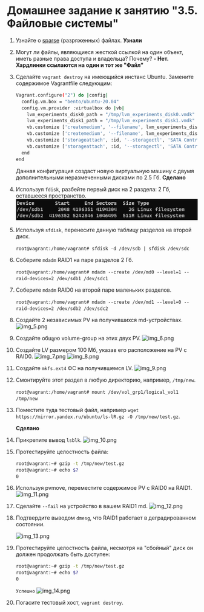 # Домашнее задание к занятию "3.5. Файловые системы"

1. Узнайте о [sparse](https://ru.wikipedia.org/wiki/%D0%A0%D0%B0%D0%B7%D1%80%D0%B5%D0%B6%D1%91%D0%BD%D0%BD%D1%8B%D0%B9_%D1%84%D0%B0%D0%B9%D0%BB) (разряженных) файлах.
   **Узнали**

2. Могут ли файлы, являющиеся жесткой ссылкой на один объект, иметь разные права доступа и владельца? Почему?
   **- Нет. Хардлинки ссылаются на один и тот же "Файл"**

3. Сделайте `vagrant destroy` на имеющийся инстанс Ubuntu. Замените содержимое Vagrantfile следующим:

    ```bash
    Vagrant.configure("2") do |config|
      config.vm.box = "bento/ubuntu-20.04"
      config.vm.provider :virtualbox do |vb|
        lvm_experiments_disk0_path = "/tmp/lvm_experiments_disk0.vmdk"
        lvm_experiments_disk1_path = "/tmp/lvm_experiments_disk1.vmdk"
        vb.customize ['createmedium', '--filename', lvm_experiments_disk0_path, '--size', 2560]
        vb.customize ['createmedium', '--filename', lvm_experiments_disk1_path, '--size', 2560]
        vb.customize ['storageattach', :id, '--storagectl', 'SATA Controller', '--port', 1, '--device', 0, '--type', 'hdd', '--medium', lvm_experiments_disk0_path]
        vb.customize ['storageattach', :id, '--storagectl', 'SATA Controller', '--port', 2, '--device', 0, '--type', 'hdd', '--medium', lvm_experiments_disk1_path]
      end
    end
    ```

    Данная конфигурация создаст новую виртуальную машину с двумя дополнительными неразмеченными дисками по 2.5 Гб.
   **Сделано**

4. Используя `fdisk`, разбейте первый диск на 2 раздела: 2 Гб, оставшееся пространство.
   ![img_3.png](img_3.png)

5. Используя `sfdisk`, перенесите данную таблицу разделов на второй диск.
    
   ```root@vagrant:/home/vagrant# sfdisk -d /dev/sdb | sfdisk /dev/sdc```

6. Соберите `mdadm` RAID1 на паре разделов 2 Гб.
    
    ```root@vagrant:/home/vagrant# mdadm --create /dev/md0 --level=1 --raid-devices=2 /dev/sdb1 /dev/sdc1```
   
7. Соберите `mdadm` RAID0 на второй паре маленьких разделов.
    
    ```root@vagrant:/home/vagrant# mdadm --create /dev/md1 --level=0 --raid-devices=2 /dev/sdb2 /dev/sdc2```
    
8. Создайте 2 независимых PV на получившихся md-устройствах.
    ![img_5.png](img_5.png)
    
9. Создайте общую volume-group на этих двух PV.
    ![img_6.png](img_6.png)
    
10. Создайте LV размером 100 Мб, указав его расположение на PV с RAID0.
    ![img_7.png](img_7.png)
    ![img_8.png](img_8.png)

11. Создайте `mkfs.ext4` ФС на получившемся LV.
    ![img_9.png](img_9.png)

12. Смонтируйте этот раздел в любую директорию, например, `/tmp/new`.
    
    ```root@vagrant:/home/vagrant# mount /dev/vol_grp1/logical_vol1 /tmp/new```
       
13. Поместите туда тестовый файл, например `wget https://mirror.yandex.ru/ubuntu/ls-lR.gz -O /tmp/new/test.gz`.
    
    **Сделано**   

14. Прикрепите вывод `lsblk`.
     ![img_10.png](img_10.png)

15. Протестируйте целостность файла:

     ```bash
     root@vagrant:~# gzip -t /tmp/new/test.gz
     root@vagrant:~# echo $?
     0
     ```

16. Используя pvmove, переместите содержимое PV с RAID0 на RAID1.
    ![img_11.png](img_11.png)
    
17. Сделайте `--fail` на устройство в вашем RAID1 md.
    ![img_12.png](img_12.png)
    
18. Подтвердите выводом `dmesg`, что RAID1 работает в деградированном состоянии.

    ![img_13.png](img_13.png)

19. Протестируйте целостность файла, несмотря на "сбойный" диск он должен продолжать быть доступен:

     ```bash
     root@vagrant:~# gzip -t /tmp/new/test.gz
     root@vagrant:~# echo $?
     0
     ```
    ```Успешно```
    ![img_14.png](img_14.png)

20. Погасите тестовый хост, `vagrant destroy`.
